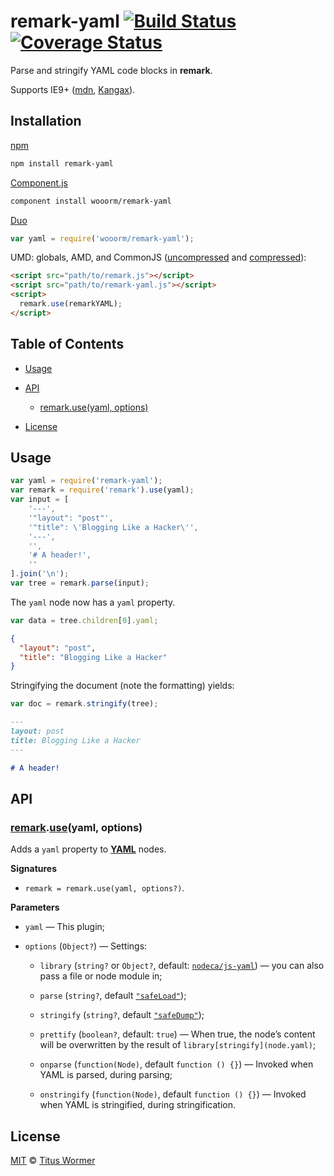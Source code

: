 # remark-yaml [![Build Status](https://img.shields.io/travis/wooorm/remark-yaml.svg)](https://travis-ci.org/wooorm/remark-yaml) [![Coverage Status](https://img.shields.io/codecov/c/github/wooorm/remark-yaml.svg)](https://codecov.io/github/wooorm/remark-yaml)

Parse and stringify YAML code blocks in **remark**.

Supports IE9+ ([mdn](https://developer.mozilla.org/JavaScript/Reference/Global_Objects/Object/defineProperty), [Kangax](http://kangax.github.io/compat-table/es5/#Object.defineProperty)).

## Installation

[npm](https://docs.npmjs.com/cli/install)

```bash
npm install remark-yaml
```

[Component.js](https://github.com/componentjs/component)

```bash
component install wooorm/remark-yaml
```

[Duo](http://duojs.org/#getting-started)

```javascript
var yaml = require('wooorm/remark-yaml');
```

UMD: globals, AMD, and CommonJS ([uncompressed](remark-yaml.js) and [compressed](remark-yaml.min.js)):

```html
<script src="path/to/remark.js"></script>
<script src="path/to/remark-yaml.js"></script>
<script>
  remark.use(remarkYAML);
</script>
```

## Table of Contents

*   [Usage](#usage)

*   [API](#api)

    *   [remark.use(yaml, options)](#remarkuseyaml-options)

*   [License](#license)

## Usage

```javascript
var yaml = require('remark-yaml');
var remark = require('remark').use(yaml);
var input = [
    '---',
    '"layout": "post"',
    '"title": \'Blogging Like a Hacker\'',
    '---',
    '',
    '# A header!',
    ''
].join('\n');
var tree = remark.parse(input);
```

The `yaml` node now has a `yaml` property.

```javascript
var data = tree.children[0].yaml;
```

```json
{
  "layout": "post",
  "title": "Blogging Like a Hacker"
}
```

Stringifying the document (note the formatting) yields:

```javascript
var doc = remark.stringify(tree);
```

```markdown
---
layout: post
title: Blogging Like a Hacker
---

# A header!
```

## API

### [remark](https://github.com/wooorm/remark#api).[use](https://github.com/wooorm/remark#remarkuseplugin-options)(yaml, options)

Adds a `yaml` property to [**YAML**](https://github.com/wooorm/remark/blob/master/doc/Nodes.md#yaml) nodes.

**Signatures**

*   `remark = remark.use(yaml, options?)`.

**Parameters**

*   `yaml` — This plugin;

*   `options` (`Object?`) — Settings:

    *   `library` (`string?` or `Object?`, default: [`nodeca/js-yaml`](https://github.com/nodeca/js-yaml))
        — you can also pass a file or node module in;

    *   `parse` (`string?`, default [`"safeLoad"`](https://github.com/nodeca/js-yaml#safeload-string---options-));

    *   `stringify` (`string?`, default [`"safeDump"`](https://github.com/nodeca/js-yaml#safedump-object---options-));

    *   `prettify` (`boolean?`, default: `true`)
        — When true, the node’s content will be overwritten by the result
        of `library[stringify](node.yaml)`;

    *   `onparse` (`function(Node)`, default `function () {}`)
        — Invoked when YAML is parsed, during parsing;

    *   `onstringify` (`function(Node)`, default `function () {}`)
        — Invoked when YAML is stringified, during stringification.

## License

[MIT](LICENSE) © [Titus Wormer](http://wooorm.com)
